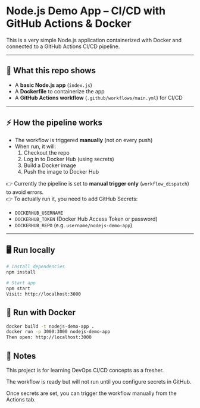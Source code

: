 # Node.js Demo App – CI/CD with GitHub Actions & Docker

This is a very simple Node.js application containerized with Docker and connected to a GitHub Actions CI/CD pipeline.

---

## 📌 What this repo shows
- A **basic Node.js app** (`index.js`)
- A **Dockerfile** to containerize the app
- A **GitHub Actions workflow** (`.github/workflows/main.yml`) for CI/CD

---

## ⚡ How the pipeline works
- The workflow is triggered **manually** (not on every push)  
- When run, it will:
  1. Checkout the repo
  2. Log in to Docker Hub (using secrets)
  3. Build a Docker image
  4. Push the image to Docker Hub

👉 Currently the pipeline is set to **manual trigger only** (`workflow_dispatch`) to avoid errors.  
👉 To actually run it, you need to add GitHub Secrets:  
- `DOCKERHUB_USERNAME`  
- `DOCKERHUB_TOKEN` (Docker Hub Access Token or password)  
- `DOCKERHUB_REPO` (e.g. `username/nodejs-demo-app`)

---

## 🖥️ Run locally
```bash
# Install dependencies
npm install

# Start app
npm start
Visit: http://localhost:3000

```

## 🐳 Run with Docker
```bash
docker build -t nodejs-demo-app .
docker run -p 3000:3000 nodejs-demo-app
Then open: http://localhost:3000

```

## 🎯 Notes

This project is for learning DevOps CI/CD concepts as a fresher.

The workflow is ready but will not run until you configure secrets in GitHub.

Once secrets are set, you can trigger the workflow manually from the Actions tab.

